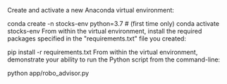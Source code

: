Create and activate a new Anaconda virtual environment:

conda create -n stocks-env python=3.7 # (first time only)
conda activate stocks-env
From within the virtual environment, install the required packages specified in the "requirements.txt" file you created:

pip install -r requirements.txt
From within the virtual environment, demonstrate your ability to run the Python script from the command-line:

python app/robo_advisor.py